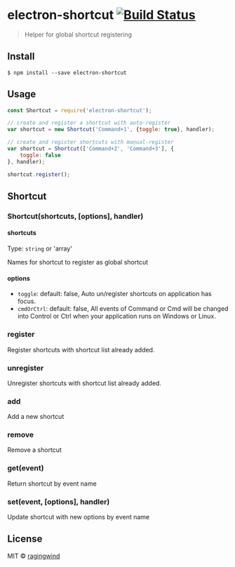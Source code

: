 # electron-shortcut [![Build Status](https://travis-ci.org/ragingwind/electron-shortcut.svg?branch=master)](https://travis-ci.org/ragingwind/electron-shortcut)

> Helper for global shortcut registering


## Install

```
$ npm install --save electron-shortcut
```


## Usage

```js
const Shortcut = require('electron-shortcut');

// create and register a shortcut with auto-register
var shortcut = new Shortcut('Command+1', {toggle: true}, handler);

// create and register shortcuts with manual-register
var shortcut = Shortcut(['Command+2', 'Command+3'], {
	toggle: false
}, handler);

shortcut.register();
```

## Shortcut

### Shortcut(shortcuts, [options], handler)

#### shortcuts

Type: `string` or 'array'

Names for shortcut to register as global shortcut

#### options

- `toggle`: default: false, Auto un/register shortcuts on application has focus.
- `cmdOrCtrl`: default: false, All events of Command or Cmd will be changed into Control or Ctrl when your application runs on Windows or Linux.

### register

Register shortcuts with shortcut list already added.

### unregister

Unregister shortcuts with shortcut list already added.

### add

Add a new shortcut

### remove

Remove a shortcut

### get(event)

Return shortcut by event name

### set(event, [options], handler)

Update shortcut with new options by event name

## License

MIT © [ragingwind](http://ragingwind.me)
